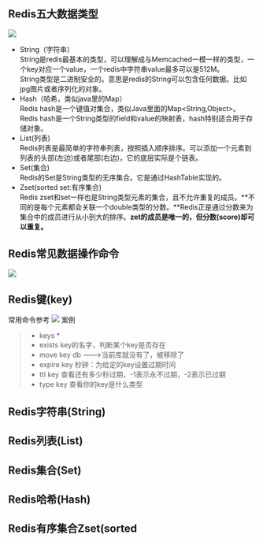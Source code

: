 

## Redis五大数据类型
![](/img/reids/redis-data-type.png)
- String（字符串）<br>
String是redis最基本的类型，可以理解成与Memcached一模一样的类型，一个key对应一个value，一个redis中字符串value最多可以是512M。<br>
String类型是二进制安全的。意思是redis的String可以包含任何数据。比如jpg图片或者序列化的对象。
- Hash（哈希，类似java里的Map）<br>
Redis hash是一个键值对集合，类似Java里面的Map<String,Object>。<br>
Redis hash是一个String类型的field和value的映射表，hash特别适合用于存储对象。
- List(列表)<br>
Redis列表是最简单的字符串列表，按照插入顺序排序。可以添加一个元素到列表的头部(左边)或者尾部(右边)，它的底层实际是个链表。
- Set(集合)<br>
Redis的Set是String类型的无序集合。它是通过HashTable实现的。
- Zset(sorted set:有序集合)<br>
Redis zset和set一样也是String类型元素的集合，且不允许重复的成员。**不同的是每个元素都会关联一个double类型的分数。**Redis正是通过分数来为集合中的成员进行从小到大的排序。**zet的成员是唯一的，但分数(score)却可以重复。**

## Redis常见数据操作命令
![](/img/reids/redis-command-reference.png)

## Redis键(key)
常用命令参考
![](/img/reids/redis-key.png)
案例
> - keys *
> - exists key的名字，判断某个key是否存在
> - move key db   --->当前库就没有了，被移除了
> - expire key 秒钟：为给定的key设置过期时间
> - ttl key 查看还有多少秒过期，-1表示永不过期，-2表示已过期
> - type key 查看你的key是什么类型

## Redis字符串(String)

## Redis列表(List)

## Redis集合(Set)

## Redis哈希(Hash)

## Redis有序集合Zset(sorted 




